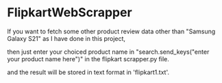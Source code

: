 # FlipkartWebScrapper


If you want to fetch some other product review data other than "Samsung Galaxy S21" as I have done in this project,

then just enter your choiced product name in "search.send_keys("enter your product name here")" in the flipkart scrapper.py file.

and the result will be stored in text format in 'flipkart1.txt'.
